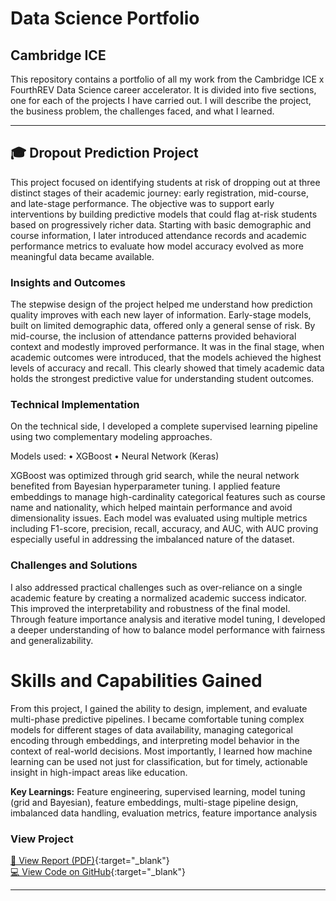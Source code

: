 # Data Science Portfolio
## Cambridge ICE

This repository contains a portfolio of all my work from the Cambridge ICE x FourthREV Data Science career accelerator. It is divided into five sections, one for each of the projects I have carried out. I will describe the project, the business problem, the challenges faced, and what I learned.

---

## 🎓 Dropout Prediction Project

This project focused on identifying students at risk of dropping out at three distinct stages of their academic journey: early registration, mid-course, and late-stage performance. The objective was to support early interventions by building predictive models that could flag at-risk students based on progressively richer data. Starting with basic demographic and course information, I later introduced attendance records and academic performance metrics to evaluate how model accuracy evolved as more meaningful data became available.

### Insights and Outcomes

The stepwise design of the project helped me understand how prediction quality improves with each new layer of information. Early-stage models, built on limited demographic data, offered only a general sense of risk. By mid-course, the inclusion of attendance patterns provided behavioral context and modestly improved performance. It was in the final stage, when academic outcomes were introduced, that the models achieved the highest levels of accuracy and recall. This clearly showed that timely academic data holds the strongest predictive value for understanding student outcomes.

### Technical Implementation

On the technical side, I developed a complete supervised learning pipeline using two complementary modeling approaches.

Models used:
• XGBoost
• Neural Network (Keras)

XGBoost was optimized through grid search, while the neural network benefited from Bayesian hyperparameter tuning. I applied feature embeddings to manage high-cardinality categorical features such as course name and nationality, which helped maintain performance and avoid dimensionality issues. Each model was evaluated using multiple metrics including F1-score, precision, recall, accuracy, and AUC, with AUC proving especially useful in addressing the imbalanced nature of the dataset.

### Challenges and Solutions

I also addressed practical challenges such as over-reliance on a single academic feature by creating a normalized academic success indicator. This improved the interpretability and robustness of the final model. Through feature importance analysis and iterative model tuning, I developed a deeper understanding of how to balance model performance with fairness and generalizability.

# Skills and Capabilities Gained

From this project, I gained the ability to design, implement, and evaluate multi-phase predictive pipelines. I became comfortable tuning complex models for different stages of data availability, managing categorical encoding through embeddings, and interpreting model behavior in the context of real-world decisions. Most importantly, I learned how machine learning can be used not just for classification, but for timely, actionable insight in high-impact areas like education.

**Key Learnings:** Feature engineering, supervised learning, model tuning (grid and Bayesian), feature embeddings, multi-stage pipeline design, imbalanced data handling, evaluation metrics, feature importance analysis

### View Project
[📄 View Report (PDF)](reports/Course_2/Ehrnrooth_Axel_CAM_C201_W6_Mini-project.pdf){:target="_blank"}  
[💻 View Code on GitHub](https://github.com/axeleth/cambridge-ds-portfolio/tree/main/code/Course_2/Ehrnrooth_Axel_CAM_C201_Week_6_Mini-project.ipynb){:target="_blank"}

---
